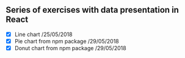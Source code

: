 ## Series of exercises with data presentation in React

- [x] Line chart /25/05/2018
- [x] Pie chart from npm package /29/05/2018
- [x] Donut chart from npm package /29/05/2018